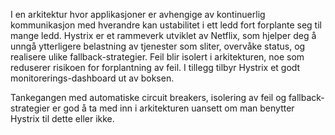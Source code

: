 I en arkitektur hvor applikasjoner er avhengige av kontinuerlig kommunikasjon med hverandre kan ustabilitet i ett ledd fort forplante seg til mange ledd. Hystrix er et rammeverk utviklet av Netflix, som hjelper deg å unngå ytterligere belastning av tjenester som sliter, overvåke status, og realisere ulike fallback-strategier. Feil blir isolert i arkitekturen, noe som reduserer risikoen for forplantning av feil. I tillegg tilbyr Hystrix et godt monitorerings-dashboard ut av boksen.

Tankegangen med automatiske circuit breakers, isolering av feil og fallback-strategier er god å ta med inn i arkitekturen uansett om man benytter Hystrix til dette eller ikke.